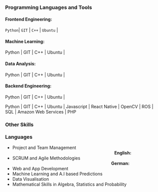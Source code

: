 ### Programming Languages and Tools

#### Frontend Engineering: &emsp; <span class="icon-star-full"></span><span class="icon-star-full"></span><span class="icon-star-full"></span>
`Python`| `GIT` | `C++` | `Ubuntu` |

#### Machine Learning: &emsp; <span class="icon-star-full"></span><span class="icon-star-full"></span><span class="icon-star-full"></span>
Python | GIT | C++ | Ubuntu |

#### Data Analysis: &emsp; <span class="icon-star-full"></span><span class="icon-star-full"></span><span class="icon-star-full"></span>
Python | GIT | C++ | Ubuntu |

#### Backend Engineering: &emsp; <span class="icon-star-full"></span><span class="icon-star-full"></span><span class="icon-star-full"></span>
Python | GIT | C++ | Ubuntu |


Python | GIT | C++ | Ubuntu | Javascript | React Native | OpenCV | ROS | SQL | Amazon Web Services | PHP 

### Other Skills &emsp;&emsp;&emsp;&emsp;&emsp;&emsp;&emsp;&emsp;&emsp;&emsp;&emsp;&emsp;&emsp;&emsp;&emsp;&emsp;&emsp;&emsp;&emsp;&emsp;&emsp;&emsp;&emsp;&emsp;&emsp;&emsp;&emsp; Languages
- Project and Team Management &emsp;&emsp;&emsp;&emsp;&emsp;&emsp;&emsp;&emsp;&emsp;&emsp;&emsp;&emsp;&emsp;&emsp;&emsp;&emsp;&emsp;&emsp;&emsp;&emsp;&emsp;&emsp;&emsp;&nbsp; **English:** &nbsp; <span class="icon-star-full"></span><span class="icon-star-full"></span><span class="icon-star-full"></span> <br>
- SCRUM and Agile Methodologies &emsp;&emsp;&emsp;&emsp;&emsp;&emsp;&emsp;&emsp;&emsp;&emsp;&emsp;&emsp;&emsp;&emsp;&emsp;&emsp;&emsp;&emsp;&emsp;&emsp;&emsp;&emsp;&nbsp;&nbsp; **German:**  &nbsp;<span class="icon-star-full"></span><span class="icon-star-empty"></span><span class="icon-star-empty"></span>
- Web and App Development
- Machine Learning and A.I based Predictions
- Data Visualisation
- Mathematical Skills in Algebra, Statistics and Probability

<!-- ### Languages 

**English:** &nbsp; <span class="icon-star-full"></span><span class="icon-star-full"></span><span class="icon-star-full"></span> <br>
**German:**  &nbsp;<span class="icon-star-full"></span><span class="icon-star-empty"></span><span class="icon-star-empty"></span> -->
